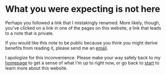 # What you were expecting is not here
Perhaps you followed a link that I mistakingly renamed. More likely, though, you've clicked on a link in one of the pages on this website, a link that leads to a note that is private.

If you would like this note to be public because you think you might derive benefits from reading it, please send me an [email](mailto:zinzy@pm.me).

I apologize for this inconvenience. Please make your way safely back to my [homepage](/) to get a sense of what I'm up to right now, or go back to [start](/start) to learn more about this website.